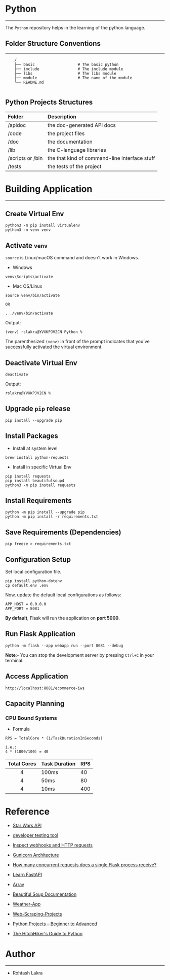 # Python

---

The ```Python``` repository helps in the learning of the python language.



## Folder Structure Conventions

---

```
    /
    ├── basic                   # The basic python
    ├── include                 # The include module
    ├── libs                    # The libs module
    ├── module                  # The name of the module
    └── README.md
    
```

## Python Projects Structures

| Folder | Description |
|:---|:---|
|/apidoc|the doc-generated API docs|
|/code|the project files|
|/doc|the documentation|
|/lib|the C-language libraries|
|/scripts or /bin|the that kind of command-line interface stuff|
|/tests|the tests of the project|


# Building Application

---

## Create Virtual Env
```shell
python3 -m pip install virtualenv
python3 -m venv venv
```

## Activate ```venv```

```source``` is Linux/macOS command and doesn't work in Windows.

- Windows
```shell
venv\Scripts\activate
```

- Mac OS/Linux
```shell
source venv/bin/activate

OR

. ./venv/bin/activate  
```

Output:
```
(venv) rslakra@YVXKPJV2CN Python % 
```

The parenthesized ```(venv)``` in front of the prompt indicates that you’ve successfully activated the virtual environment.

## Deactivate Virtual Env
```shell
deactivate
```

Output:
```
rslakra@YVXKPJV2CN % 
```

## Upgrade ```pip``` release

```shell
pip install --upgrade pip
```

## Install Packages

- Install at system level
```shell
brew install python-requests
```

- Install in specific Virtual Env
```shell
pip install requests
pip install beautifulsoup4
python3 -m pip install requests
```


## Install Requirements

```shell
python -m pip install --upgrade pip
python -m pip install -r requirements.txt
```


## Save Requirements (Dependencies)
```shell
pip freeze > requirements.txt
```


## Configuration Setup

Set local configuration file.

```shell
pip install python-dotenv
cp default.env .env
```

Now, update the default local configurations as follows:

```text
APP_HOST = 0.0.0.0
APP_PORT = 8081
```

**By default**, Flask will run the application on **port 5000**.

## Run Flask Application

```shell
python -m flask --app webapp run --port 8081 --debug
```

**Note**:- You can stop the development server by pressing ```Ctrl+C``` in your terminal.


## Access Application
```shell
http://localhost:8081/ecommerce-iws
```


## Capacity Planning

### CPU Bound Systems

- Formula
```text
RPS = TotalCore * (1/TaskDurationInSeconds)

i.e.:
4 * (1000/100) = 40

```

| Total Cores  | Task Duration | RPS |
|:------------:|:--------------|:----|
|      4       | 100ms         | 40  |
|      4       | 50ms          | 80  |
|      4       | 10ms          | 400 |



# Reference

- [Star Wars API](https://swapi.dev/)
- [developer testing tool](https://httpbin.org/)
- [Inspect webhooks and HTTP requests](https://pipedream.com/requestbin)
- [Gunicorn Architecture](https://docs.gunicorn.org/en/latest/design.html)
- [How many concurrent requests does a single Flask process receive?](https://stackoverflow.com/questions/10938360/how-many-concurrent-requests-does-a-single-flask-process-receive?rq=4)
- [Learn FastAPI](https://fastapi.tiangolo.com/learn/)
- [Array](https://docs.python.org/3/library/array.html)

- [Beautiful Soup Documentation](https://beautiful-soup-4.readthedocs.io/en/latest/#quick-start)

- [Weather-App](https://github.com/israel-dryer/Weather-App/tree/master)
- [Web-Scraping-Projects](https://github.com/israel-dryer/Web-Scraping-Projects?tab=readme-ov-file)

- [Python Projects – Beginner to Advanced](https://www.geeksforgeeks.org/python-projects-beginner-to-advanced/)
- [The HitchHiker's Guide to Python](https://docs.python-guide.org/writing/structure/)


# Author

---

- Rohtash Lakra

